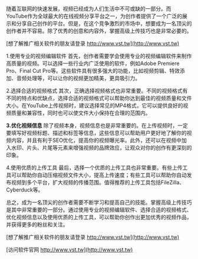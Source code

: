 随着互联网的快速发展，视频已经成为人们生活中不可或缺的一部分。而YouTube作为全球最大的在线视频分享平台之一，为创作者提供了一个广泛的展示和分享自己创作的平台。但是，在这个竞争激烈的市场中，想要成为一名顶尖的创作者并不容易。除了优秀的创意和内容外，掌握高级上传技巧也是非常必要的。

[想了解推广相关软件的朋友请登录 http://www.vst.tw](http://www.vst.tw)

1.使用专业的视频编辑软件
首先，创作者需要学会使用专业的视频编辑软件来制作高质量的视频。可以选择一些行业内广泛使用的软件，例如Adobe Premiere Pro、Final Cut Pro等。这些软件具有很多强大的功能，比如视频剪辑、特效添加、音频处理等，可以让你的视频更加精美，更具吸引力。

2.选择合适的视频格式
其次，正确选择视频格式也非常重要。不同的视频格式有不同的特点和优缺点，选择合适的视频格式可以帮助你达到最佳的视频质量和文件大小。在YouTube上传视频时，建议选择常见的MP4格式，它可以提供良好的视频质量和兼容性，同时也可以使文件大小保持在合理的范围内。

**3.优化视频信息**
除了视频本身，视频信息也是非常重要的。在上传视频时，一定要填写好视频标题、描述和标签等信息，这些信息可以帮助用户更好地了解你的视频内容，并且有利于SEO优化，提高你的视频曝光率。此外，还可以在视频中加入水印、片头、片尾等元素来增强视频的品牌效应，让观众对你的创作有更深刻的印象。

4.使用优质的上传工具
最后，选择一个优质的上传工具也非常重要。有些上传工具可以帮助你自动压缩视频文件大小，提高上传速度；有些工具可以帮助你自动发布视频到多个平台，扩大视频的传播范围。值得推荐的上传工具包括FileZilla、Cyberduck等。

总之，成为一名顶尖的创作者需要不断学习和提高自己的技能。掌握高级上传技巧是其中非常重要的一部分。通过使用专业的视频编辑软件、选择合适的视频格式、优化视频信息以及使用优质的上传工具，可以帮助你创作出更加优秀的视频作品，并获得更多的粉丝和关注。

[想了解推广相关软件的朋友请登录 http://www.vst.tw](http://www.vst.tw)


[访问软件官网 http://www.vst.tw](http://www.vst.tw)
